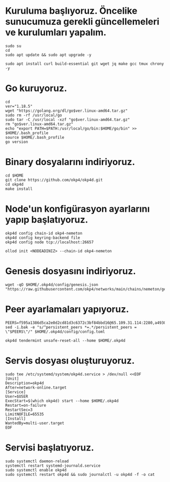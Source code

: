 # Kuruluma başlıyoruz. Öncelike sunucumuza gerekli güncellemeleri ve kurulumları yapalım.

```
sudo su
cd
sudo apt update && sudo apt upgrade -y
```
```
sudo apt install curl build-essential git wget jq make gcc tmux chrony -y
```

# Go kuruyoruz.

```
cd
ver="1.18.5"
wget "https://golang.org/dl/go$ver.linux-amd64.tar.gz"
sudo rm -rf /usr/local/go
sudo tar -C /usr/local -xzf "go$ver.linux-amd64.tar.gz"
rm "go$ver.linux-amd64.tar.gz"
echo "export PATH=$PATH:/usr/local/go/bin:$HOME/go/bin" >> $HOME/.bash_profile
source $HOME/.bash_profile
go version
```

# Binary dosyalarını indiriyoruz.

```
cd $HOME
git clone https://github.com/okp4/okp4d.git
cd okp4d
make install
```

# Node'un konfigürasyon ayarlarını yapıp başlatıyoruz.
```
okp4d config chain-id okp4-nemeton
okp4d config keyring-backend file
okp4d config node tcp://localhost:26657
```
```
ollod init <NODEADINIZ> --chain-id okp4-nemeton
```

# Genesis dosyasını indiriyoruz.
```
wget -qO $HOME/.okp4d/config/genesis.json "https://raw.githubusercontent.com/okp4/networks/main/chains/nemeton/genesis.json"
```

# Peer ayarlamaları yapıyoruz.
```
PEERS=f595a1386d5ca2e0d2cd81d3c6372c3bf84bbd16@65.109.31.114:2280,a49302f8999e5a953ebae431c4dde93479e17155@162.19.71.91:26656,dc14197ed45e84ca3afb5428eb04ea3097894d69@88.99.143.105:26656,79d179ea2e1fbdcc0c59a95ab7f1a0c48438a693@65.108.106.131:26706,501ad80236a5ac0d37aafa934c6ec69554ce7205@89.149.218.20:26656,5fbddca54548bf125ee96bb388610fe1206f087f@51.159.66.123:26656,769f74d3bb149216d0ab771d7767bd39585bc027@185.196.21.99:26656,024a57c0bb6d868186b6f627773bf427ec441ab5@65.108.2.41:36656,fff0a8c202befd9459ff93783a0e7756da305fe3@38.242.150.63:16656,2bfd405e8f0f176428e2127f98b5ec53164ae1f0@142.132.149.118:26656,bf5802cfd8688e84ac9a8358a090e99b5b769047@135.181.176.109:53656,dc9a10f2589dd9cb37918ba561e6280a3ba81b76@54.244.24.231:26656,085cf43f463fe477e6198da0108b0ab08c70c8ab@65.108.75.237:6040,803422dc38606dd62017d433e4cbbd65edd6089d@51.15.143.254:26656,b8330b2cb0b6d6d8751341753386afce9472bac7@89.163.208.12:26656
sed -i.bak -e "s/^persistent_peers *=.*/persistent_peers = \"$PEERS\"/" $HOME/.okp4d/config/config.toml
```

```
okp4d tendermint unsafe-reset-all --home $HOME/.okp4d
```
# Servis dosyası oluşturuyoruz.
```
sudo tee /etc/systemd/system/okp4d.service > /dev/null <<EOF
[Unit]
Description=okp4d
After=network-online.target
[Service]
User=$USER
ExecStart=$(which okp4d) start --home $HOME/.okp4d
Restart=on-failure
RestartSec=3
LimitNOFILE=65535
[Install]
WantedBy=multi-user.target
EOF
```


# Servisi başlatıyoruz.
```
sudo systemctl daemon-reload
systemctl restart systemd-journald.service
sudo systemctl enable okp4d
sudo systemctl restart okp4d && sudo journalctl -u okp4d -f -o cat
```
